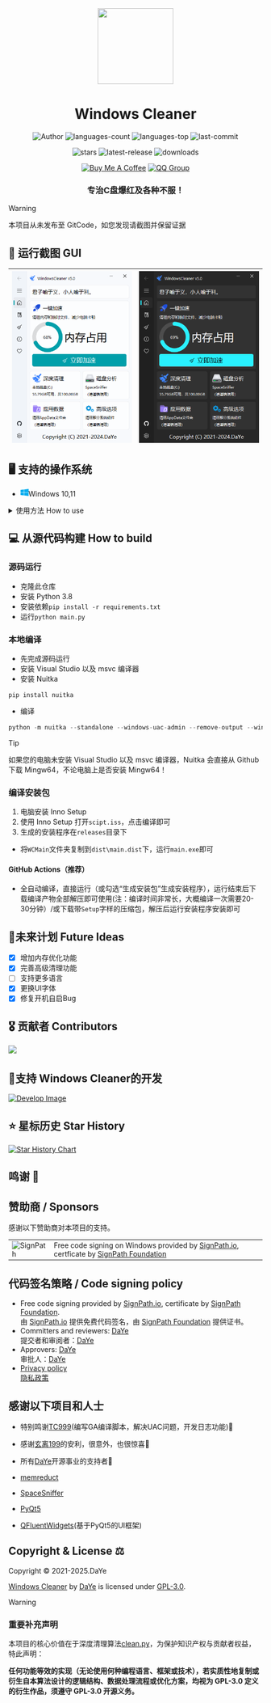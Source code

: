 <div align=center>
<img src="logo.png" width="150" height="150">

<h1>Windows Cleaner</h1>

<p>
<img src="https://img.shields.io/badge/Author-DaYe-orange" alt="Author" />
<img src="https://img.shields.io/github/languages/count/darkmatter2048/WindowsCleaner" alt="languages-count" />
<img src="https://img.shields.io/github/languages/top/darkmatter2048/WindowsCleaner?color=yellow" alt="languages-top" />
<img src="https://img.shields.io/github/last-commit/darkmatter2048/WindowsCleaner" alt="last-commit" />
</p>
<p>
<img src="https://img.shields.io/github/stars/darkmatter2048/WindowsCleaner" alt="stars" />
<img src="https://img.shields.io/github/v/release/darkmatter2048/WindowsCleaner" alt="latest-release" />
<img src="https://img.shields.io/github/downloads/darkmatter2048/WindowsCleaner/total" alt="downloads" />
</p>
<p>
<a href="https://dyblog.online/donate"><img src="https://img.shields.io/badge/Donate-Buy%20Me%20A%20Coffee-yellow" alt="Buy Me A Coffee" /></a>
<a href="http://qm.qq.com/cgi-bin/qm/qr?_wv=1027&k=Wgxe7QkwqIYfSkIqIP2hnwGHWKMdZY58&authKey=lam7sd2TUpdZ1VLrIR%2FyQzYYGcO3SDaLqDpIfWNw7hSA8Df0ZiyEWT5Wm3RTA6Rx&noverify=0&group_code=868824052"><img src="https://img.shields.io/badge/QQ群-868824052-blue" alt="QQ Group" /></a>
</p>

<h3>专治C盘爆红及各种不服！</h3>
</div>

> [!warning]
>
> 本项目从未发布至 GitCode，如您发现请截图并保留证据

## 🎨 运行截图 GUI
| ![show1](readme/s_light.png) | ![show2](readme/s_dark.png) |
|:----------------------:|:----------------------:|

## 🖥 支持的操作系统

- <img src="readme/windows.svg" width="16" height="16" />Windows 10,11

<details>
<summary>
使用方法 How to use
</summary>

### 下载安装包📦

[Windows Cleaner官网：https://wc.dyblog.online](https://wc.dyblog.online)

从[夸克网盘](https://pan.quark.cn/s/03e706cb753a)下载Windows Cleaner(amd64)的安装包。

或从[蓝奏云网盘](https://wwt.lanzn.com/b03xje5uf)下载Windows Cleaner(amd64)的安装包。

密码:4ar1

### 安装
一路Next即可，如果想以后方便打开可以勾选上`创建桌面快捷方式`选项。
</details>

## 💻 从源代码构建 How to build
### 源码运行
- 克隆此仓库
- 安装 Python 3.8
- 安装依赖`pip install -r requirements.txt`
- 运行`python main.py`
### 本地编译
- 先完成源码运行
- 安装 Visual Studio 以及 msvc 编译器
- 安装 Nuitka
```pip
pip install nuitka
```
- 编译
```python
python -m nuitka --standalone --windows-uac-admin --remove-output --windows-console-mode=“disable” --enable-plugins=“pyqt5” --output-dir=“dist” --main=“wincleaner.py” --windows-icon-from-ico=“icon.ico”
```
> [!tip]
>
> 如果您的电脑未安装 Visual Studio 以及 msvc 编译器，Nuitka 会直接从 Github 下载 Mingw64，不论电脑上是否安装 Mingw64！

### 编译安装包
1. 电脑安装 Inno Setup
2. 使用 Inno Setup 打开`scipt.iss`，点击编译即可
3. 生成的安装程序在`releases`目录下

- 将`WCMain`文件夹复制到`dist\main.dist`下，运行`main.exe`即可
#### GitHub Actions（推荐）
- 全自动编译，直接运行（或勾选“生成安装包”生成安装程序），运行结束后下载编译产物全部解压即可使用(注：编译时间非常长，大概编译一次需要20-30分钟）/或下载带`Setup`字样的压缩包，解压后运行安装程序安装即可

## 📝未来计划 Future Ideas

- [x] 增加内存优化功能
- [x] 完善高级清理功能
- [ ] 支持更多语言
- [x] 更换UI字体
- [x] 修复开机自启Bug

## 🎖 贡献者 Contributors

<a href="https://github.com/darkmatter2048/WindowsCleaner/graphs/contributors">
  <img src="https://contrib.rocks/image?repo=darkmatter2048/WindowsCleaner" />
</a>

## 🤝支持 Windows Cleaner的开发

[<img src="https://wc.dyblog.online/images/d.png" alt="Develop Image" style="width: 200px;"/>](https://dyblog.online/donate)

## ⭐ 星标历史 Star History

<a href="https://star-history.com/#darkmatter2048/WindowsCleaner&Date">
 <picture>
   <source media="(prefers-color-scheme: dark)" srcset="https://api.star-history.com/svg?repos=darkmatter2048/WindowsCleaner&type=Date&theme=dark" />
   <source media="(prefers-color-scheme: light)" srcset="https://api.star-history.com/svg?repos=darkmatter2048/WindowsCleaner&type=Date" />
   <img alt="Star History Chart" src="https://api.star-history.com/svg?repos=darkmatter2048/WindowsCleaner&type=Date" />
 </picture>
</a>

## 鸣谢 🥳
## 赞助商 / Sponsors

感谢以下赞助商对本项目的支持。

<table>
  <tr>
    <td>
      <img alt="SignPath" src="https://signpath.org/assets/favicon-50x50.png" />
    </td>
    <td>
    Free code signing on Windows provided by <a href="https://signpath.io">SignPath.io</a>, certficate by <a href="https://signpath.org/">SignPath Foundation</a>
    </td>
  </tr> 
</table>

## 代码签名策略 / Code signing policy

- Free code signing provided by [SignPath.io](https://about.signpath.io/), certificate by [SignPath Foundation](https://signpath.org/).<br/>
  由 [SignPath.io](https://about.signpath.io/) 提供免费代码签名，由 [SignPath Foundation](https://signpath.org/) 提供证书。
- Committers and reviewers: [DaYe](https://github.com/darkmatter2048)<br/>
  提交者和审阅者：[DaYe](https://github.com/darkmatter2048)
- Approvers: [DaYe](https://github.com/darkmatter2048)<br/>
  审批人：[DaYe](https://github.com/darkmatter2048)
- [Privacy policy](./readme/Privacy.md)<br/>
 [隐私政策](./readme/Privacy.md)

## 感谢以下项目和人士

- 特别鸣谢[TC999](https://github.com/TC999)(编写GA编译脚本，解决UAC问题，开发日志功能)🚀

- 感谢[玄离199](https://space.bilibili.com/67079745?from=dyblog.online)的安利，很意外，也很惊喜🥳

- 所有[DaYe](https://dyblog.online/)开源事业的支持者🥳

- [memreduct](https://github.com/henrypp/memreduct)

- [SpaceSniffer](https://www.uderzo.it/main_products/space_sniffer/)

- [PyQt5](https://www.qt.io/)

- [QFluentWidgets](https://qfluentwidgets.com/)(基于PyQt5的UI框架)


## Copyright & License ⚖

Copyright © 2021-2025.DaYe

[Windows Cleaner](https://wc.dyblog.online/) by [DaYe](https://dyblog.online/) is licensed under [GPL-3.0](LICENSE).

> [!warning]
>
> ### 重要补充声明
>
> 本项目的核心价值在于深度清理算法[clean.py](clean.py)，为保护知识产权与贡献者权益，特此声明：
>
> **任何功能等效的实现（无论使用何种编程语言、框架或技术），若实质性地复制或衍生自本算法设计的逻辑结构、数据处理流程或优化方案，均视为 GPL-3.0 定义的衍生作品，须遵守 GPL-3.0 开源义务。**
